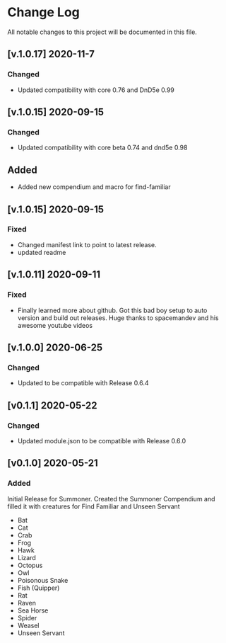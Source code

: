 # Change Log

All notable changes to this project will be documented in this file.

<!--
## [Unreleased]

### Added

### Changed

### Deprecated

### Removed

### Fixed

### Security
-->
## [v.1.0.17] 2020-11-7
### Changed 
* Updated compatibility with core 0.76 and DnD5e 0.99

## [v.1.0.15] 2020-09-15
### Changed 
* Updated compatibility with core beta 0.74 and dnd5e 0.98 

## Added
* Added new compendium and macro for find-familiar

## [v.1.0.15] 2020-09-15
### Fixed
* Changed manifest link to point to latest release. 
* updated readme

## [v.1.0.11] 2020-09-11
### Fixed
* Finally learned more about github. Got this bad boy setup to auto version and build out releases. Huge thanks to spacemandev and his awesome youtube videos

## [v.1.0.0] 2020-06-25
### Changed
* Updated to be compatible with Release 0.6.4

## [v0.1.1] 2020-05-22
### Changed
* Updated module.json to be compatible with Release 0.6.0


## [v0.1.0] 2020-05-21
### Added
Initial Release for Summoner.  Created the Summoner Compendium and filled it with creatures for Find Familiar and Unseen Servant
* Bat
* Cat
* Crab
* Frog
* Hawk
* Lizard
* Octopus
* Owl
* Poisonous Snake
* Fish (Quipper)
* Rat
* Raven
* Sea Horse
* Spider
* Weasel
* Unseen Servant
